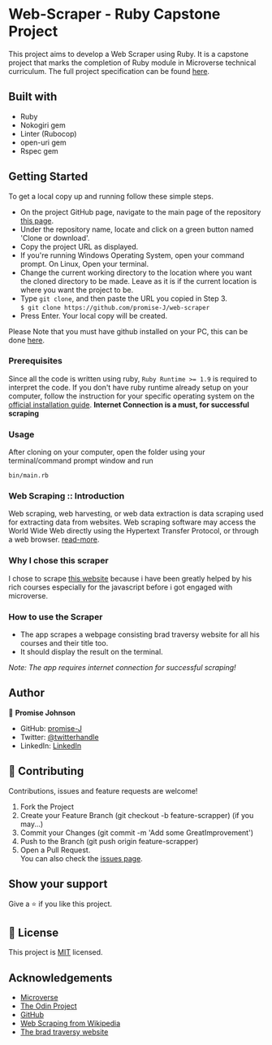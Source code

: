 # Web-Scraper - Ruby Capstone Project

This project aims to develop a Web Scraper using Ruby. It is a capstone project that marks the completion of Ruby module in Microverse technical curriculum. The full project specification can be found [here](https://www.notion.so/Build-your-own-scraper-f54eaca54d8a4d758a5f0141468127a8#8f4104be41994cf68a01d9cdd6d079db).


## Built with
  * Ruby 
  * Nokogiri gem
  * Linter (Rubocop)
  * open-uri gem
  * Rspec gem

## Getting Started

To get a local copy up and running follow these simple steps.

- On the project GitHub page, navigate to the main page of the repository [this page](https://github.com/promise-J/web-scraper).
- Under the repository name, locate and click on a green button named 'Clone or download'. 
- Copy the project URL as displayed.
- If you're running Windows Operating System, open your command prompt. On Linux, Open your terminal.
- Change the current working directory to the location where you want the cloned directory to be made. Leave as it is if the current location is where you want the project to be.
- Type `git clone`, and then paste the URL you copied in Step 3.<br>
`$ git clone https://github.com/promise-J/web-scraper`
- Press Enter. Your local copy will be created.

Please Note that you must have github installed on your PC, this can be done [here](https://gist.github.com/derhuerst/1b15ff4652a867391f03).


### Prerequisites

Since all the code is written using ruby, `Ruby Runtime >= 1.9` is required to interpret the code. If you don't have ruby runtime already setup on your computer, follow the instruction for your specific operating system on the [official installation guide](https://www.ruby-lang.org/en/documentation/installation/). **Internet Connection is a must, for successful scraping**

### Usage

After cloning on your computer, open the folder using your terminal/command prompt window and run

`bin/main.rb`

### Web Scraping :: Introduction
Web scraping, web harvesting, or web data extraction is data scraping used for extracting data from websites. Web scraping software may access the World Wide Web directly using the Hypertext Transfer Protocol, or through a web browser. [read-more](https://en.wikipedia.org/wiki/Web_scraping). 

### Why I chose this scraper
I chose to scrape [this website](https://www.traversymedia.com/) because i have been greatly helped by his rich courses especially for the javascript before i got engaged with microverse.

### How to use the Scraper
- The app scrapes a webpage consisting brad traversy website for all his courses and their title too.
- It should display the result on the terminal.



*Note: The app requires internet connection for successful scraping!*


## Author

👤 **Promise Johnson**

- GitHub: [promise-J](https://github.com/promise-J)
- Twitter: [@twitterhandle](https://twitter.com/Promise94353263)
- LinkedIn: [LinkedIn](https://www.linkedin.com/in/promise-chiemela-788887142)

## 🤝 Contributing
Contributions, issues and feature requests are welcome!
   1. Fork the Project
   2. Create your Feature Branch (git checkout -b feature-scrapper) (if you may...)
   3. Commit your Changes (git commit -m 'Add some GreatImprovement')
   4. Push to the Branch (git push origin feature-scrapper)
   5. Open a Pull Request.<br>
You can also check the [issues page](https://github.com/promise-J/web-scraper/issues).

## Show your support

Give a ⭐️ if you like this project.

## 📝 License

This project is [MIT](lic.url) licensed.

## Acknowledgements

- [Microverse](https://microverse.org)
- [The Odin Project](https://www.theodinproject.com)
- [GitHub](https://help.github.com/en/github/creating-cloning-and-archiving-repositories/cloning-a-repository)
- [Web Scraping from Wikipedia](https://en.wikipedia.org/wiki/Web_scraping)
- [The brad traversy website](https://www.traversymedia.com/)